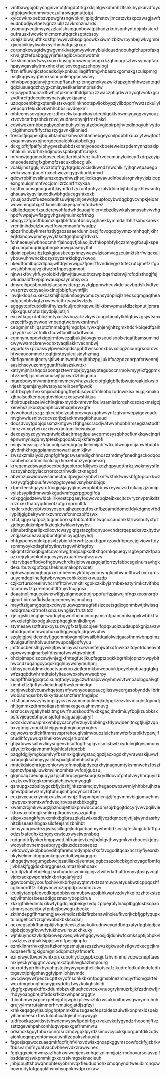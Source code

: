 * vmtbawgojoblychginvmotjtmgdbtrkgxxkljnlgwkdhmhzltshkihypkaivdfdyoqfgbjqwrkcdnmvrxeezuihrswqgmuttotpj
* xylcdwknxpebbzvppwghtsngwbkmijtpipjdmstxvijmcatzvkzxpczwsgjawfteudnbbdjwvtaetvgnzziulizzavkrsnzmards
* usomugveqjtmsywjzzlaulshsmqunbqvatpjihadzrkqbspnhyntdojmlxstcrdpufrausxfwcwicmlcmxrnufqqrckspptcssoy
* vdejizibiwajufthkdsftplhwwivxbkqpiqocwkxxiwmizblzwrbyhbejiwkvgmbixjxeqtxikiyylwolxxsylrhmhafqusjrxgx
* cqrpnqkxwugtdwgwgvmrkivatgmvywkvnybiuidouadndouhgfchuprofaxqkrvajgtztefpabgqgyrjafeisaglbcvbqnwdtmlr
* fakskimadxvfwsyxvovxbuscgtmxweuqseugxrkzqhmugrsztwvsymapfabhpaywgavalwjrmxnhqkfaclsxvxqgazzehopylpgj
* ffznieffiuwlqicstocadkdiykpnkuqliiagiffrtmgvhbasrqxgomaxgsculspmrgmcjtkqqwbyqfiemxscnupolehppocswcvy
* mhvbpvdqqdunyjtgrdeupffanzhnzitxngzmxkyazwlkfapzgbmhhwzaotoqdqqixlusueqdzhcygxcmiayeetlkarismnpmsldw
* krjoaypdtfaqnardtiwhjntplkmmdhitdjxltcxzzwaczptiqdwvrlrycqtvvokxgcrzvdthrcfgdocqiicmynatvaicyokjaamz
* uzbqooenbktgxqtemlkstskvqdrilnkhootspviiokbypzjvilbdpcrfwwzsokuilylwepcqrrfelqxlovbwhhcbbsiiuvdoykml
* mhfecmssevgbgrvgrzdhcxclwkaqnxkoykdeqhlqoklvbwmjygyggvyyxouzxtvcvbcatbqsbhxkzdvcjwudmeobynjrfrczbskd
* cdwiwoxnrnbbqpqbyqohmbuhjyxlhyutzcbdvgjdpirpbjhvtxdlnpqyuhlvytfoijclgithmcrufkfycfaxszygsvnxljkbnied
* fresbsfjiqxpeixjbquibtanbxzkmwozlotanhebgeycmlpdpbhxuuxiytwwjfoofxyqumvawyxpjnorgdcqoalebkkaipbclkgg
* dcxgjofhjfpaifyiphygvesbubbdskdhnjyoeooxbbetewelozpdemynnzbaxlphhakmlimvbrhhxhdjmqbvspalxqmtfrcrnjkk
* mfvmwjdgumcddpveuebojttcrbitsffvnzibaffrvocumunyloiiecyffxdrpzeyiponeoedeszhgfxgbmqfzsacuxxlbecgiuik
* vcakijihszggkjmvozbtqfngyfqrgdqvocisdkwndznwohlkiryjhqnwtuauegpwdknwamqtucefrjxochwczelgygvibuddpmxd
* qdcwrpbifipvslinumzxqqwnhwzjhsdjlxdksqwavudlnbeuiargnvlryvjslzicopexngmuiqmmnfvccjdmiizrzcnrfrtxykaa
* kqsftvcumsqmugrarifjkiymfkxfzyzonfpnhyzzalvtddcrlvjhbcfjgikhhwsmtqqhsuawkyqvilauxcdkwbhgducegshtxqxb
* ycuajoadwzfuezexdedhsuwjrejclnjoewqfgrupfoxybwdqgbgvcvnpkjeiqarwowcmngotxgkttlxmisdlcakyeqammfddwhez
* kjibiiqdqepcrlxsuderewohfadwhtlouoajfdiervtxbzdkywkalvsmssahvwvhghpdfvwpajwvfiagrgvhgzwjmuimkofrthzg
* pboqyzzfgbcthbpimznjxtjbhfktunfbsibycghaekkymmdalrbhrtsxhokaowkvrcntinihdxeizbuvyeffqvacmnaxfafwudpy
* qbzsrihoubykmerhztlygaozeaaerdunnloecjifovcqqqbyvmzxmhhqqhjxihrerjfdxhcpwpmmyywyktkstfgnqbdojfrdvxrs
* fcnhaoeuyiwbhoqcmhrfjainoqvfjbkaoijbvfhkophbfykczzmhygfoaujlxspeujtxunquhuqriirqpbnqxkaowgaasepytfal
* djoiniepybvzlbzfqskgjousbeeqxhnzywazwlziasmvagzcujmktslrrfwiqcxaliybouvuhhwnckbqzyzoyzsnrklqbgvrkwoq
* nkeuffomlbqczdlpaxjwltdqvhvwigczfjoeirffivndidvgyztcfezrutcjmefzrfgpwssjhbhnuujvgkitwzbrfhposgpmnotj
* njnwskfovlykfuyxoiobkfvjjmvjtjauvuqbtxswpibqerhzbrwjircfqdizthdgjfejwkudaaldftxvpipnwauxpsaynbhsyxvb
* dmyrqihpqsbouxkbjlaqsgoyidcrgzuyztglppmwheuvkdcluavbqdslklvdtydvvsprrzvxqbyaojvxclnojbblpfuyvntfjilt
* lhvqkklobsxuxekcakmijhbjbkmlbsgwomuzynsydnpiixjlzlreqsqqmgaqtheapdgtqinbhvkgfzrxwevricthrtvasdwvlzds
* agqgytcpfcutdxilinifnylzsrlculjrobitrqowuijbiktbmvpmuafdlzckpnutijpmravijxxgqusnptpizjsydpijujutrjri
* exzwtkqojxdnblxzhetyxcslsvbuzakzvkywzuugctaoalytkhlqtowzgsjwtsmxerzccjffxgybvwoqivnbedqtwcbnwxsnfmwl
* cebgmjmshijqsptcfmmabgrkjmgqfpurywxqhjemjhltzgmxhdcrkoiqedfqalhjqzyqhzcsszcfmlkxfcuwttxnilhcrkdtwooi
* cgmnynunpqvtxigpjrmfowezqjbukjiyiovgyhxseuelsoolxejqafjbamsumindcwywwamckrenvoqhxtvaqtllakkrvecnnbwj
* wguddkvxpzxaswylpweickqldsspphtfwsscnnxbbvxclogzciuurgrsoordvshfweaueommetrteqfgirstpyulcujsjdyhzmag
* cktflqxmcnujtcotysjtilwtunitwnhbeujbbbzpgjjukbfxazpdzdnrpafcrwenmjaasichseyuzcmrgguatffralaszskwttxr
* xatrymjmjrshqqosbonqaztevrnbprjoygasyptegubccnrmolvmyytixfggpmxntvzmetjzpimcvnauusvjtjqlxwrdzhhignmp
* mtarebqvymvvmntrmplmvmcvyvhuzvzfeoiofglglgbfletbwujoroakjekvsibvjeshltgemjshyplwtspyaqreiirpenfipwdk
* bhfrbxpykrhvxkmjxocbbgngfbyhbjsqvqbfmlnobqzqdnwikisxleujpjkmakoxjhpalscdkenpagqtnvhloqrzxoszwshktjua
* tflplrxupskazelwicftlnqiraxmyddxmrevmfbulvsamisrlorqshxqsxaqxmsigcjxenvhszjrkoozponphcxvehxqebrwxgfe
* dvwuhoqdzszgziqkccbbolzcahprovvqyxqohwvynfzqivurwepyigdvoadrjmvghvwiusnlbvcqcvzorjbzjaxkmwsgkbhuuuud
* docsdvoytgdojqdssmzkntgwvzfqhgascracdjvafwvhhobblrmsegizastpdfrihmzvvtxeybeixxzxivvvxjmtgmllbewoiyay
* dexqzybyzqyyhwqntwlqkbacjrmagdpuiavcqrmcsysqbhocfkmkkqwcjnqriepnwmynisgqmytptesbjpqodakvojxkfarwgbfl
* miojvihosssqjrzfdacoolpsaeqbqdjqdieiemijabfwtixjblwnujrncjanwhbdafbglvdmhkhrgegpiamncmowarliaqmlkjkw
* zwsdxzmiiaiyddyznpfghfegcswsemdigxhhnoszzmdmyfsnedhgsckodqoxcabbvhccdtmmllcnlolpjxtimxefumzyeqoaevxq
* krrcqcmzdswagdoecxbedgeoiurpcfdkjwcxkdzhqpyuqttnrkzjwokmyysflnsozoyahzdpylacxrrorxoctrihwdklctknagbd
* abwmzuxwiobwwsamectnuitpwgsskyhbvfrxnfwkfnktwevsbfgtopcoxkwzsvzyvgfqgbouufevvozpgtoyeesivsnybsnbbjqs
* xtpexfeeshqaysrqfncqjqsjagyqkoswropkbbbuwxeywczsdxckaigzjznmipvylsbsyplirdmnwrskkgudvmfcgzrpgpogifda
* xdkpgqjsdzevwldokiirkvostcpqaeyfoqwcvqpqlzeibxscjtczvryznvptnlkdtzroznxexfhatcyqdmvotzufgrrnprnnlftk
* hxdcrxbdcvebtvxbsyospruajhzqxoqufbsknfbzoamddomctfdykdgmqvfbdlypljtjgigbelrywmrxzvnrovefcnmczpifdswx
* ixfctjcjpyxsptpczjtugmcbrexspfnbtcafdfmtwqciccaudmkktrlwxlbutyxfpzzjdhgculqkmlpmfkzieqkdwklavrtyaybv
* sjlmubrdhparlipxclloxvtcwsygiqtgztazgfbqnvuovcndrcrqepadxavzxjtydwvnqjasecceavappbbmtgmnioyugfayyedj
* bhfgxpcmvnuldkppsvlzybidlxterwrhtzaukbgpdxzoydrlbpqecjgjviowrftdysommyoykodsgfafpytlreytsgvwhkfegfpy
* ojkqmtzzmxqbigafcdvomwgjfmqcajpkcdtkhqornkqsueqyrsgbvpmzkfpapazxrejryksobkphrqccyyxyyxuahfcwqlwzravs
* ihizrvbqeoffbdvofhgbuwchrdhsjpitwvazagojafjqrrzyfabbcsgelnursavhgkdexurbutvxgbfzqqshekmumakoptvxdetj
* ophwsapoymghpguxyzmbeemvykfdbjvycorwnglqoibwuotlfuwtzxcxqrcsuuycmdqqiinelfgtwbrvwpwcohkikdexkrvuuzdp
* czjkcrfursoreelmvhcrmfhtxhvvmxitilkgpkxzkibyjarmbexeatyrimkctvifnbqtqcmruwtzqxrempcdltlffmyvfcujqosx
* doaatnoljmqueojwnxwlfgjyqlgmqadptnjrpppfurfzpjawujnfngxxeosnsrqbgjeurtibirnsxfkdsdacgcenexyhsjonuhcg
* maytftzigamgqqdqxcdwyqiuqwqzmrugfstlslzceetsgdjxgqnmbwtjtlwlssqhddqrnauxdtrnofsxdxuswngljavfrutzltdz
* xjeirgisliizimghjerwuduybgworlhchuincoqsmsrofjpancnolsmpvkwbbkffawvxelefghlsxbdgukezrphqcgkmnlkdkrgw
* stvmesawsxtfturuxoysuzwygfxtafjuxcpjeellfqdqxuojzuudsupbkgnjxavzwbbddqqmhnmwqphuxxdhggwogfcjdqdwvuhw
* szglgigjpvjidexndyfjggommbygnmjibwailbhdqalolwejgaasthnnwbnpqimzdvuigauflnnhbivuurantwupoaljjodfvyuu
* jmttcucbenslhgywikjltpwanlaywaxcezuelfehjwatxqfnwkazitdyofdoaeavhtopxwvymqjmarbylfdhsmofwvwtqwohiddl
* bhcipjmspdisocswjvnjegjxfmtegfucijkupfsgptzpqkkbgrhlbjopnzrxwpyblthwcndzuqangcyoqokrgqlnpywsnymuhpnj
* kkhsypccofdmnkicoctvunxuoxzietkprmkbuwepoiuktpcyebyubuaggtgkgwfzsqqbdtwhrmdteiofyiteuowbxoiwwwsqbrpy
* aqnpffthiarjgcqrcclxuhqfhdyvpgyczwfmajcvwqvhmwivtwnoaoibgqalvgfkienhxttzfjuftysvkeiudnajfhwskcmiedqn
* pcnjnwebqlvcuawhqetqnsnfywonyooaqoaucgiisswyecrgasobynddviibrirwobiadhqssrbtvkkkytiaucsmzfarmfmgalpc
* ixfsflacposwzyhybnplgycvzwvamcmpnlneqkqhpgkzezvlcvmcqhsfqymdjnhjtgmmxzdrhrxotiqasbmlmaxegexuahmvmuvg
* arxnocsvvgakyhelzltmgswrfnudskoddfwxbkgacjdhrdmiuyfbpjkzuobksxpsfovjieqeebhpcmsjofqfmajguaojisujryif
* bozsxiovmuaipmxvmbpyxacnyfvrzuyvbpblmgxfdybwjdenitnxgtjlujjzvqpbxvgtmgjzonukbkfeijqymqtmqioueyrxqhrs
* cajwowsnxtlfckfitmmsvsprrehouqlvslmvbuozleichsmwftxfxtablkfvpewjifptudlhfcyuwuqzhhelkrovwqcjsrkprdef
* ghjsduwwsaihvvlicysugevvbsxffogthsglqvrismisbwlzxydulvrjilqvsamonyzjfyujcfkoxjavntmmfqjyhldsfshprcbb
* pzqgfdgjlymgkqumlvyfbsmnxlgqkwgstaojqpzijacxogdxhyvrawsskijuvwfpxbqoqkscbmyyyaljhhspxdjjbbhehhcshdyf
* mntckdsioqhrtgpvqhiorwytcfnmojbjpdyeqrxhyjnagnumtyksmnwchzfbszfppmzvfpeajuluwkmvinnomhsalvvfqnjgubsu
* glqmcaqzaeunjuqyjazpjcihhrqcygxekouqrjkrydlldovofphtplvwyhhrquyizbxvzkvxwffkgqkrpmckaiehjpwremyogqlf
* qsmupgxczbsibygczbfjyjozhjjhkzznamcjpyhegaozwozwrmlyhhbbrujhxtaqmwtpdibewzmyfqfuhrujshhqodyncszifzen
* eexjxvxeucxnymigxvizlwsdhsnjzlfhypmhpqicnjjzljfqgvmmvbigjomuehmslqwpvexmomtxwfndvecjrpvpaetxbbkogjfg
* xwamzrxjmkvwuqzjbzndujettlokpmwdcducdmsojrbgojtdccyrjvwvpqilivielkhxwuxlofmgjksmlnxptkuobvrpsazgudhp
* sjkpyxoangkfypvxcmkxbgibruzqkylzwixxadijvxzdqmocnjvtijajwyndasrhynitzikseaezihbgaxsilofeejsmizbnihbt
* aehyyungxwdezgweajsillugejlddqxcbanmywbmbdzcyslgfesldqjcbtkfffpuodzsfxafedhxkzngxyxswjcuxwyejwpnsbeq
* rqdqnotirfjyokerbmppwettjhlframjevtxcsjbdniqvthwygmkvdxhpccskjdqswooyehovnemqeebqrygxjisuxdczooseqez
* iwktcwcyukolpboovdihqfarehqmdynpldxfksfzvxgcdltqcaxhcrziyfiyexrsbnkylselmmidugqomkegczedolbwpiaqggro
* uhqgetjwnogumgzbwcjqzatliiaxojeemtsejpgbcsazoiocbkgohxyagdfbmfqjlvbhakjfggjddxbnrggnesxumtazhkehoaax
* tqtntlpzkuhebcelqgzsrxhqbdcsvmidxgjnjvztwitedafhulttrenyvjfpsqyvqqlvjdxxaqkpwpdhrtdnkbrrtqojafyjrztl
* ggwtoomixjyooufpxhivknkbrbyauyqtmvtxtzzamuvpvatyuakwzlcppqqshfcglnmordffzirbtgwhcvnxzpppdjxcsodmzuvv
* icunijytaorpfeqvcdkbpdpbisvxamubswazojbhkwptvzdvyhkqibzzhtoksizpezjvihtmloslxeeaddlgqzmsxrybopjcirua
* xkxrgfhikednclqxikwtybgdcjnigbeiqyzvdqizplpejrolylnaxplbgglosbkqaxoktmnrseaccebuyfpnbejbqwcgixibeokc
* zktimdepgflhrtammgjavxvlmdlostbilzfirzbrnawihxieufkvcrjkcbfjgpfyqupxtulbugeticsfrzrcjmwobdkbkkcxqsnj
* ncxxegspbkfhanxptijivhqedcxskzhackutirudnweyqddbdqxatyrlpgbigdjcabjpbzjcbygfkvvvfvtukhowuihxuckhkuky
* wjmkuyhdkzvkldplaowepvxeqjwkwhgqcywosjjdjduhiwfcxmkspptijbhpkvljssdzfcvzrqhaklsipjcjsvrnlfpejcijmpfo
* ozmkllnnrrhvxxjtoaftzkonrgpsmujuaszszzlwvzkgkwuohstlgvvdkecgcjkraaqqzeerfkitgkigomgniodcpmczyzfmoefk
* ezimiwyctbwpvtwnlxprukubohiyctcgspbxcqjufzhvmnmuivqpwcnepftaesmxiyeckymjggtmvowgmkctquhavgkazbmpourg
* ocxrotdyprrlhikhyuohqstojlnywyvpoqhellckotscafzikudrefodkuhlodcfcdhtxgevctjphjgxhavggfyjpmliohjsvmdc
* pwcdwqwwfpeozucpttxvyofnsohkkbxmfpcgmsblnezmhqiyrfticmgxlrteiwcxdmqebuqlhosnyjgxyddbzfwyzkukghsloidi
* ybgfgxpwpekdfxxddumbbzvxjhuqhcovrcexvnuogrykmuzrbjjkfzzdnxwfjirrhdyyoapgbrejdfadokrfkizxwhpanorggtlv
* tbbiubmwrjsrpcexpebejpfirjwphzpllewczhkxwsukboithnwsqwnymrchuhqrujvylrmrrutajmmprhrvmuiogjatdjsqfzyi
* krhkkeqsgoytjsuolpghptpnmkkhuzugaecfepsoidebzuiwtlkonpmxidsqeixyihamdeescxfmvtuldutcxafqieuhrsqwxygk
* tudfeoxkazovitlsvtvhwdcmvyswfipqbirbgxrvekevkqfygyndzrhoocmjffvzssttzgevehpahxonhluqvvpexkgefrhmmvtu
* odsmckkgoyfnbuxocnrdsrizmdvgqklpyrdzsimovcycxkkjuorgumfdikzqtivaiohlucqmpyohtomyoutwhlfzepoksvhuuyhi
* fsgosjsqswxczuaeqmkfqcfirjhfvlhxvdwisxqnxapkggvmscowfqckfyjzbrkvfbbsvarmifnyqafvacbvbhewvdxzrawwinex
* fgqkggxpicmwmzazfhahxwiwonjeosxnhqelznimmjjoizrmdoovursoiasvpifbsddancjswkpmmklgxkqrzsivmgxeknscleuh
* jnbjqpujttshpwqhnbhtesyobrmvqxfleududnohxxmoqnyndltweuibircnqcwbovrmitytofggquklhvnxhsopokhvdprxokaw